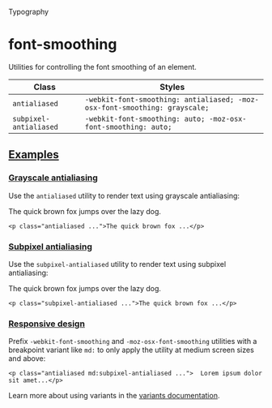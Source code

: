 Typography

# font-smoothing

Utilities for controlling the font smoothing of an element.

| Class                  | Styles                                                                     |
| ---------------------- | -------------------------------------------------------------------------- |
| `antialiased`          | `-webkit-font-smoothing: antialiased; -moz-osx-font-smoothing: grayscale;` |
| `subpixel-antialiased` | `-webkit-font-smoothing: auto; -moz-osx-font-smoothing: auto;`             |

## [Examples](#examples)

### [Grayscale antialiasing](#grayscale-antialiasing)

Use the `antialiased` utility to render text using grayscale antialiasing:

The quick brown fox jumps over the lazy dog.

```
<p class="antialiased ...">The quick brown fox ...</p>
```

### [Subpixel antialiasing](#subpixel-antialiasing)

Use the `subpixel-antialiased` utility to render text using subpixel antialiasing:

The quick brown fox jumps over the lazy dog.

```
<p class="subpixel-antialiased ...">The quick brown fox ...</p>
```

### [Responsive design](#responsive-design)

Prefix `-webkit-font-smoothing` and `-moz-osx-font-smoothing` utilities with a breakpoint variant like `md:` to only apply the utility at medium screen sizes and above:

```
<p class="antialiased md:subpixel-antialiased ...">  Lorem ipsum dolor sit amet...</p>
```

Learn more about using variants in the [variants documentation](/docs/hover-focus-and-other-states).
